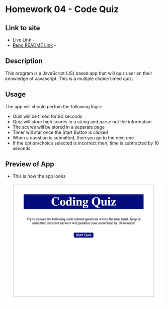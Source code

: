 # Homework 04 - Code Quiz

## Link to site
* [Live Link](https://chronoslou.github.io/HW4/) - 
* [Repo README Link](https://chronoslou.github.io/HW4/) -

## Description

This program is a JavaScript (JS) based app that will quiz user on their knowledge of Javascript. This is a multiple choice timed quiz. 

## Usage

The app will should perfom the following logic:

* Quiz will be timed for 90 seconds
* Quiz will store high scores in a string and parse out the information. 
* The scores will be stored in a separate page
* Timer will star once the Start Button is clicked
* When a question is submitted, then you go to the next one
* If the option/choice selected is incorrect then, time is subtracted by 10 seconds

## Preview of App 

* This is how the app looks

![Screenshot](./Assets/appimage.png)

